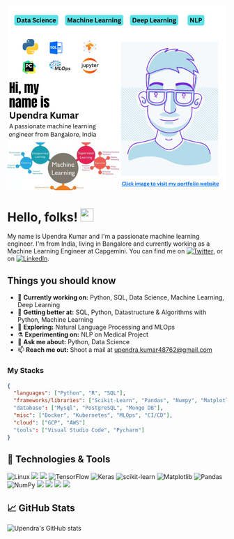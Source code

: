 [![Header](https://github.com/imkushwaha/imkushwaha/blob/main/readme_header_.png "Header")](https://uk48762.wixsite.com/kushwaha)

# Hello, folks! <img src="https://raw.githubusercontent.com/devmahmud/devmahmud/master/wave.gif" width="30" height="30">

My name is Upendra Kumar and I'm a passionate machine learning engineer. I'm from India, living in Bangalore and currently working as a Machine Learning Engineer at Capgemini. You can find me on [![Twitter][1.2]][1], or on [![LinkedIn][3.2]][3].

## Things you should know

- 🔭 <b>Currently working on:</b> Python, SQL, Data Science, Machine Learning, Deep Learning
- 🌱 <b>Getting better at:</b> SQL, Python, Datastructure & Algorithms with Python, Machine Learning
- 🤔 <b>Exploring:</b> Natural Language Processing and MLOps
- ⚗️ <b>Experimenting on:</b> NLP on Medical Project
- 💬 <b>Ask me about:</b> Python, Data Science
- 📫 <b>Reach me out:</b> Shoot a mail at <a href="mailto:upendra.kumar48762@gmail.com" target="_blank">upendra.kumar48762@gmail.com</a>

### My Stacks

```json
{
  "languages": ["Python", "R", "SQL"],
  "frameworks/libraries": ["Scikit-Learn", "Pandas", "Numpy", "Matplotlib", "seaborn",  "Tensorflow", "Tensorflow Extended", "Keras", "Pytorch"]
  "database": ["Mysql", "PostgreSQL", "Mongo DB"],
  "misc": ["Docker", "Kubernetes", "MLOps", "CI/CD"],
  "cloud": ["GCP", "AWS"]
  "tools": ["Visual Studio Code", "Pycharm"]
}
```

## 🔧 Technologies & Tools

![Linux](https://img.shields.io/badge/Linux-FCC624?style=for-the-badge&logo=linux&logoColor=black)
![](https://img.shields.io/badge/Python-3776AB?style=for-the-badge&logo=python&logoColor=white)
![](https://img.shields.io/badge/R-276DC3?style=for-the-badge&logo=r&logoColor=white)
![TensorFlow](https://img.shields.io/badge/TensorFlow-%23FF6F00.svg?style=for-the-badge&logo=TensorFlow&logoColor=white)
![Keras](https://img.shields.io/badge/Keras-%23D00000.svg?style=for-the-badge&logo=Keras&logoColor=white)
![scikit-learn](https://img.shields.io/badge/scikit--learn-%23F7931E.svg?style=for-the-badge&logo=scikit-learn&logoColor=white)
![Matplotlib](https://img.shields.io/badge/Matplotlib-%23ffffff.svg?style=for-the-badge&logo=Matplotlib&logoColor=black)
![Pandas](https://img.shields.io/badge/pandas-%23150458.svg?style=for-the-badge&logo=pandas&logoColor=white)
![NumPy](https://img.shields.io/badge/numpy-%23013243.svg?style=for-the-badge&logo=numpy&logoColor=white)
![](https://img.shields.io/badge/PostgreSQL-316192?style=for-the-badge&logo=postgresql&logoColor=white)
![](https://img.shields.io/badge/MySQL-00000F?style=for-the-badge&logo=mysql&logoColor=white)
![](https://img.shields.io/badge/MongoDB-4EA94B?style=for-the-badge&logo=mongodb&logoColor=white)
![](https://img.shields.io/badge/Google_Cloud-4285F4?style=for-the-badge&logo=google-cloud&logoColor=white)


## &#x1f4c8; GitHub Stats

![Upendra's GitHub stats](https://github-readme-stats.vercel.app/api?username=imkushwaha&show_icons=true&theme=radical)

<!-- links to social media icons -->

<!-- icons with padding -->

[1.1]: http://i.imgur.com/tXSoThF.png "twitter icon with padding"
[2.1]: http://i.imgur.com/0o48UoR.png "github icon with padding"

<!-- icons without padding -->

[1.2]: https://i.imgur.com/wWzX9uB.png "twitter icon without padding"
[2.2]: https://i.imgur.com/9I6NRUm.png "github icon without padding"
[3.2]: https://i.imgur.com/dgXzJ9j.png "LinkedIn icon without padding"

<!-- links to your social media accounts -->

[1]: https://twitter.com/i_mkushwaha
[2]: https://github.com/imkushwaha
[3]: https://www.linkedin.com/in/imupendra/


